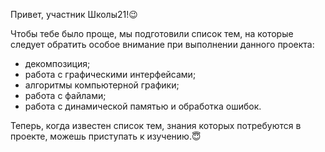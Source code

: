Привет, участник Школы21!😉

Чтобы тебе было проще, мы подготовили список тем, на которые следует обратить особое внимание при выполнении данного проекта: 
- декомпозиция;
- работа с графическими интерфейсами;
- алгоритмы компьютерной графики;
- работа с файлами;
- работа с динамической памятью и обработка ошибок.

Теперь, когда известен список тем, знания которых потребуются в проекте, можешь приступать к изучению.😇
